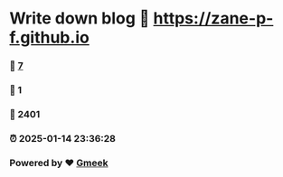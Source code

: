 # Write down blog :link: https://zane-p-f.github.io 
### :page_facing_up: [7](https://zane-p-f.github.io/tag.html) 
### :speech_balloon: 1 
### :hibiscus: 2401 
### :alarm_clock: 2025-01-14 23:36:28 
### Powered by :heart: [Gmeek](https://github.com/Meekdai/Gmeek)
